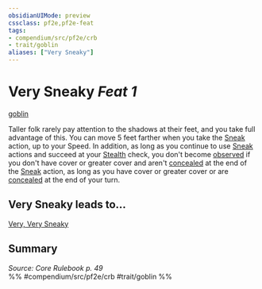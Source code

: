 ```yaml
---
obsidianUIMode: preview
cssclass: pf2e,pf2e-feat
tags:
- compendium/src/pf2e/crb
- trait/goblin
aliases: ["Very Sneaky"]
---
```

# Very Sneaky  *Feat 1*  
[goblin](rules/traits/goblin.md "Goblin Ancestry & Heritage Trait")  


Taller folk rarely pay attention to the shadows at their feet, and you take full advantage of this. You can move 5 feet farther when you take the [Sneak](rules/actions/sneak.md) action, up to your Speed. In addition, as long as you continue to use [Sneak](rules/actions/sneak.md) actions and succeed at your [Stealth](compendium/skills.md#Stealth) check, you don't become [observed](rules/conditions.md#Observed) if you don't have cover or greater cover and aren't [concealed](rules/conditions.md#Concealed) at the end of the [Sneak](rules/actions/sneak.md) action, as long as you have cover or greater cover or are [concealed](rules/conditions.md#Concealed) at the end of your turn.

## Very Sneaky leads to...

[Very, Very Sneaky](compendium/feats/very-very-sneaky.md)

## Summary

*Source: Core Rulebook p. 49*  
%% #compendium/src/pf2e/crb #trait/goblin %%